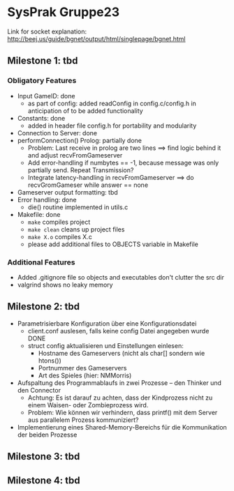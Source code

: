 SysPrak Gruppe23
====================================

Link for socket explanation: http://beej.us/guide/bgnet/output/html/singlepage/bgnet.html

Milestone 1: tbd
----------------
### Obligatory Features
* Input GameID: done
  * as part of config: added readConfig in config.c/config.h in anticipation of to be added functionality
* Constants: done
  * added in header file config.h for portability and modularity
* Connection to Server: done
* performConnection() Prolog: partially done
  * Problem: Last receive in prolog are two lines ==> find logic behind it and adjust recvFromGameserver
  * Add error-handling if numbytes == -1, because message was only partially send. Repeat Transmission?
  * Integrate latency-handling in recvFromGameserver ==> do recvGromGameser while answer == none
* Gameserver output formatting: tbd
* Error handling: done
  * die() routine implemented in utils.c
* Makefile: done
  * `make` compiles project
  * `make clean` cleans up project files
  * `make X.o` compiles X.c
  * please add additional files to OBJECTS variable in Makefile

### Additional Features
* Added .gitignore file so objects and executables don't clutter the src dir
* valgrind shows no leaky memory

Milestone 2: tbd
----------------
* Parametrisierbare Konfiguration über eine Konfigurationsdatei
  * client.conf auslesen, falls keine config Datei angegeben wurde	DONE
  * struct config aktualisieren und Einstellungen einlesen:
    - Hostname des Gameservers (nicht als char[] sondern wie htons())
    - Portnummer des Gameservers
    - Art des Spieles (hier: NMMorris)
* Aufspaltung des Programmablaufs in zwei Prozesse – den Thinker und den Connector
  * Achtung: Es ist darauf zu achten, dass der Kindprozess nicht zu einem Waisen- oder Zombieprozess wird.
  * Problem: Wie können wir verhindern, dass printf() mit dem Server aus parallelem Prozess kommuniziert?
* Implementierung eines Shared-Memory-Bereichs für die Kommunikation der beiden Prozesse

Milestone 3: tbd
----------------

Milestone 4: tbd
----------------

